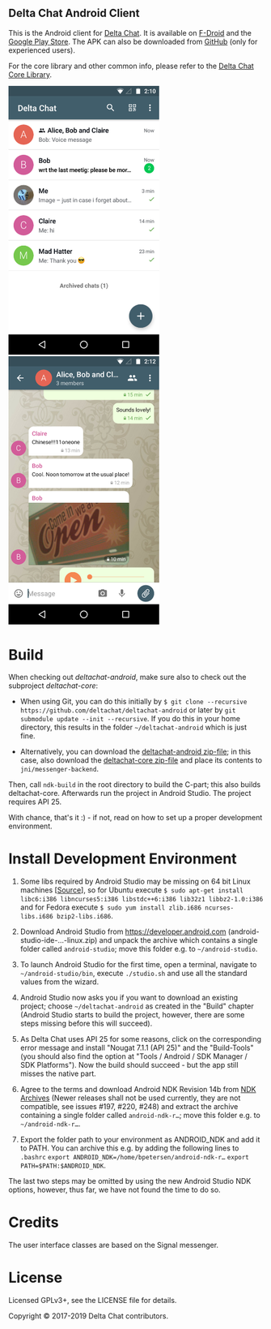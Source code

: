 ## Delta Chat Android Client

This is the Android client for [Delta Chat](https://delta.chat/).
It is available on [F-Droid](https://f-droid.org/app/com.b44t.messenger) and
the [Google Play Store](https://play.google.com/store/apps/details?id=chat.delta).
The APK can also be downloaded from [GitHub](https://github.com/deltachat/deltachat-android/releases)
(only for experienced users).

For the core library and other common info, please refer to the
[Delta Chat Core Library](https://github.com/deltachat/deltachat-core).

<img alt="Screenshot Chat List" src="docs/images/2019-01-chatlist.png" width="298" /> <img alt="Screenshot Chat View" src="docs/images/2019-01-chat.png" width="298" />


# Build

When checking out _deltachat-android_, make sure also to check out the
subproject _deltachat-core_:

- When using Git, you can do this initially by
  `$ git clone --recursive https://github.com/deltachat/deltachat-android`
  or later by `git submodule update --init --recursive`. If you do this in your
  home directory, this results in the folder `~/deltachat-android` which is just fine.

- Alternatively, you can download the [deltachat-android zip-file](https://github.com/deltachat/deltachat-android/archive/master.zip); in this case, also download the [deltachat-core zip-file](https://github.com/deltachat/deltachat-core/archive/master.zip) and place its contents to `jni/messenger-backend`.

Then, call `ndk-build` in the root directory to build the C-part;
this also builds deltachat-core. Afterwards run the project in Android Studio.
The project requires API 25.

With chance, that's it :) - if not, read on how to set up a proper development
environment.


# Install Development Environment

1. Some libs required by Android Studio may be missing on 64 bit Linux machines
   [[Source](https://developer.android.com/studio/install.html)], so for Ubuntu execute
   `$ sudo apt-get install libc6:i386 libncurses5:i386 libstdc++6:i386 lib32z1 libbz2-1.0:i386`
   and for Fedora execute
   `$ sudo yum install zlib.i686 ncurses-libs.i686 bzip2-libs.i686`.

2. Download Android Studio from <https://developer.android.com> (android-studio-ide-...-linux.zip)
   and unpack the archive which contains a single folder called `android-studio`;
   move this folder e.g. to `~/android-studio`.

3. To launch Android Studio for the first time, open a terminal, navigate to
   `~/android-studio/bin`, execute `./studio.sh` and use all the standard values
   from the wizard.

4. Android Studio now asks you if you want to download an existing project;
   choose `~/deltachat-android` as created in the "Build" chapter (Android Studio starts to
   build the project, however, there are some steps missing before this will
   succeed).

5. As Delta Chat uses API 25 for some reasons, click on the corresponding error
   message and install "Nougat 7.1.1 (API 25)" and the "Build-Tools" (you should
   also find the option at "Tools / Android / SDK Manager / SDK Platforms").
   Now the build should succeed - but the app still misses the native part.

6. Agree to the terms and download Android NDK Revision 14b from
   [NDK Archives](https://developer.android.com/ndk/downloads/older_releases)
   (Newer releases shall not be used currently, they are not compatible,
   see issues #197, #220, #248) and extract the archive containing a single folder
   called `android-ndk-r…`; move this folder e.g. to `~/android-ndk-r…`.

7. Export the folder path to your environment as ANDROID_NDK and add it to PATH.
   You can archive this e.g. by adding the following lines to `.bashrc`
   `export ANDROID_NDK=/home/bpetersen/android-ndk-r…`
   `export PATH=$PATH:$ANDROID_NDK`.

The last two steps may be omitted by using the new Android Studio NDK options,
however, thus far, we have not found the time to do so.


# Credits

The user interface classes are based on the Signal messenger.


# License

Licensed GPLv3+, see the LICENSE file for details.

Copyright © 2017-2019 Delta Chat contributors.
